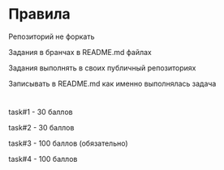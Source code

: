 # Правила

Репозиторий не форкать


Задания в бранчах в README.md файлах


Задания выполнять в своих публичный репозиториях



Записывать в README.md как именно выполнялась задача

#
task#1 - 30 баллов

task#2 - 30 баллов

task#3 - 100 баллов (обязательно)

task#4 - 100 баллов
